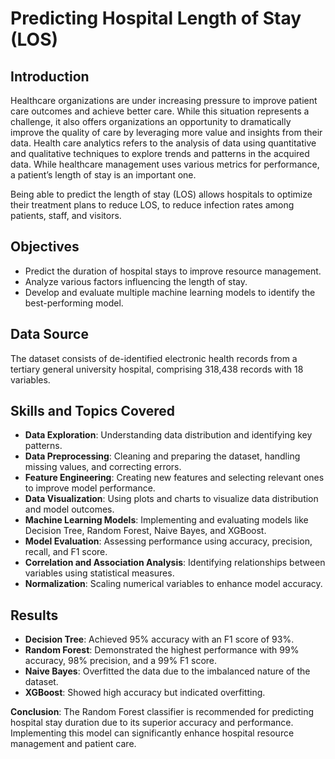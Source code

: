 # Predicting Hospital Length of Stay (LOS)

## Introduction

Healthcare organizations are under increasing pressure to improve patient care outcomes and achieve better care. While this situation represents a challenge, it also offers organizations an opportunity to dramatically improve the quality of care by leveraging more value and insights from their data. Health care analytics refers to the analysis of data using quantitative and qualitative techniques to explore trends and patterns in the acquired data. While healthcare management uses various metrics for performance, a patient’s length of stay is an important one.

Being able to predict the length of stay (LOS) allows hospitals to optimize their treatment plans to reduce LOS, to reduce infection rates among patients, staff, and visitors.

## Objectives

- Predict the duration of hospital stays to improve resource management.
- Analyze various factors influencing the length of stay.
- Develop and evaluate multiple machine learning models to identify the best-performing model.

## Data Source

The dataset consists of de-identified electronic health records from a tertiary general university hospital, comprising 318,438 records with 18 variables.
  
## Skills and Topics Covered

- **Data Exploration**: Understanding data distribution and identifying key patterns.
- **Data Preprocessing**: Cleaning and preparing the dataset, handling missing values, and correcting errors.
- **Feature Engineering**: Creating new features and selecting relevant ones to improve model performance.
- **Data Visualization**: Using plots and charts to visualize data distribution and model outcomes.
- **Machine Learning Models**: Implementing and evaluating models like Decision Tree, Random Forest, Naive Bayes, and XGBoost.
- **Model Evaluation**: Assessing performance using accuracy, precision, recall, and F1 score.
- **Correlation and Association Analysis**: Identifying relationships between variables using statistical measures.
- **Normalization**: Scaling numerical variables to enhance model accuracy.

## Results

- **Decision Tree**: Achieved 95% accuracy with an F1 score of 93%.
- **Random Forest**: Demonstrated the highest performance with 99% accuracy, 98% precision, and a 99% F1 score.
- **Naive Bayes**: Overfitted the data due to the imbalanced nature of the dataset.
- **XGBoost**: Showed high accuracy but indicated overfitting.

**Conclusion**: The Random Forest classifier is recommended for predicting hospital stay duration due to its superior accuracy and performance. Implementing this model can significantly enhance hospital resource management and patient care.
